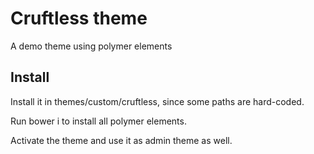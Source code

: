 # Cruftless theme

A demo theme using polymer elements

## Install

Install it in themes/custom/cruftless, since some paths are hard-coded.

Run bower i to install all polymer elements.

Activate the theme and use it as admin theme as well.
